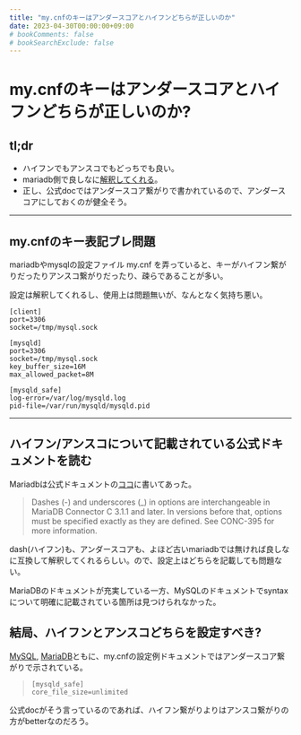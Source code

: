 ```yaml
---
title: "my.cnfのキーはアンダースコアとハイフンどちらが正しいのか"
date: 2023-04-30T00:00:00+09:00
# bookComments: false
# bookSearchExclude: false
---
```

# my.cnfのキーはアンダースコアとハイフンどちらが正しいのか?
## tl;dr
- ハイフンでもアンスコでもどっちでも良い。
- mariadb側で良しなに[解釈してくれる](https://mariadb.com/kb/en/configuring-mariadb-connectorc-with-option-files/#option-file-syntax)。
- 正し、公式docではアンダースコア繋がりで書かれているので、アンダースコアにしておくのが健全そう。
---
## my.cnfのキー表記ブレ問題
mariadbやmysqlの設定ファイル my.cnf を弄っていると、キーがハイフン繋がりだったりアンスコ繋がりだったり、疎らであることが多い。
 
設定は解釈してくれるし、使用上は問題無いが、なんとなく気持ち悪い。
```console
[client]                           
port=3306
socket=/tmp/mysql.sock

[mysqld]
port=3306
socket=/tmp/mysql.sock
key_buffer_size=16M
max_allowed_packet=8M

[mysqld_safe]
log-error=/var/log/mysqld.log
pid-file=/var/run/mysqld/mysqld.pid
```
---
## ハイフン/アンスコについて記載されている公式ドキュメントを読む
Mariadbは公式ドキュメントの[ココ](https://mariadb.com/kb/en/configuring-mariadb-connectorc-with-option-files/#option-file-syntax)に書いてあった。
> Dashes (-) and underscores (_) in options are interchangeable in MariaDB Connector C 3.1.1 and later. In versions before that, options must be specified exactly as they are defined. See CONC-395 for more information.
 
dash(ハイフン)も、アンダースコアも、よほど古いmariadbでは無ければ良しなに互換して解釈してくれるらしい。ので、設定上はどちらを記載しても問題ない。

MariaDBのドキュメントが充実している一方、MySQLのドキュメントでsyntaxについて明確に記載されている箇所は見つけられなかった。

## 結局、ハイフンとアンスコどちらを設定すべき?
[MySQL](https://dev.mysql.com/doc/refman/8.0/ja/option-files.html#option-file-syntax), [MariaDB](https://mariadb.com/kb/en/mysqld_safe/#configuring-the-open-files-limit)ともに、my.cnfの設定例ドキュメントではアンダースコア繋がりで示されている。
> ```
> [mysqld_safe]
> core_file_size=unlimited
> ```

公式docがそう言っているのであれば、ハイフン繋がりよりはアンスコ繋がりの方がbetterなのだろう。

